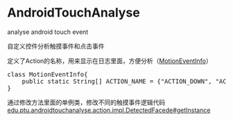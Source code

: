 # AndroidTouchAnalyse
 analyse android touch event


自定义控件分析触摸事件和点击事件

定义了Action的名称，用来显示在日志里面，方便分析（[MotionEventInfo](https://github.com/rickgit/AndroidTouchAnalyse/blob/master/app/src/main/java/edu/ptu/androidtouchanalyse/data/MotionEventInfo.java)）
<pre>
class MotionEventInfo{
    public static String[] ACTION_NAME = {"ACTION_DOWN", "ACTION_UP", "ACTION_MOVE", "ACTION_CANCEL"};
}
</pre>

通过修改方法里面的单例类，修改不同的触摸事件逻辑代码
[edu.ptu.androidtouchanalyse.action.impl.DetectedFacede#getInstance](https://github.com/rickgit/AndroidTouchAnalyse/blob/master/app/src/main/java/edu/ptu/androidtouchanalyse/action/impl/DetectedFacede.java)
